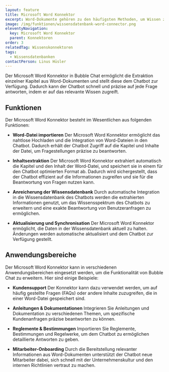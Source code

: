 ```yaml
---
layout: feature
title: Microsoft Word Konnektor
excerpt: Word-Dokumente gehören zu den häufigsten Methoden, um Wissen zu dokumentieren. Dieser Konnektor ermöglicht es dem Chatbot, auf dieses umfangreiche Wissensarchiv zuzugreifen.
image: /img/funktionen/wissensdatenbank-word-connector.png
eleventyNavigation:
  key: Microsoft Word Konnektor
  parent: Konnektoren
order: 3
relatedTag: Wissenskonnektoren
tags:
  - Wissensdatenbanken
contactPerson: Linus Hüsler
---
```


Der Microsoft Word Konnektor in Bubble Chat ermöglicht die Extraktion einzelner Kapitel aus Word-Dokumenten und stellt diese dem Chatbot zur Verfügung. Dadurch kann der Chatbot schnell und präzise auf jede Frage antworten, indem er auf das relevante Wissen zugreift.

## Funktionen

Der Microsoft Word Konnektor besteht im Wesentlichen aus folgenden Funktionen:

- **Word-Datei importieren**
Der Microsoft Word Konnektor ermöglicht das nahtlose Hochladen und die Integration von Word-Dateien in den Chatbot. Dadurch erhält der Chatbot Zugriff auf die Kapitel und Inhalte der Datei, um Fragestellungen präzise zu beantworten.

- **Inhaltsextraktion**
  Der Microsoft Word Konnektor extrahiert automatisch die Kapitel und den Inhalt der Word-Datei, und speichert sie in einem für den Chatbot optimierten Format ab. Dadurch wird sichergestellt, dass der Chatbot effizient auf die Informationen zugreifen und sie für die Beantwortung von Fragen nutzen kann.
  
- **Anreicherung der Wissensdatenbank**
  Durch automatische Integration in die Wissensdatenbank des Chatbots werden die extrahierten Informationen genutzt, um das Wissensspektrum des Chatbots zu erweitern und eine exakte Beantwortung von Benutzeranfragen zu ermöglichen.

- **Aktualisierung und Synchronisation**
  Der Microsoft Word Konnektor ermöglicht, die Daten in der Wissensdatenbank aktuell zu halten. Änderungen werden automatische aktualisiert und dem Chatbot zur Verfügung gestellt.
  
## Anwendungs&shy;bereiche

Der Microsoft Word Konnektor kann in verschiedenen Anwendungsbereichen eingesetzt werden, um die Funktionalität von Bubble Chat zu erweitern. Hier sind einige Beispiele:

- **Kundensupport**
  Der Konnektor kann dazu verwendet werden, um auf häufig gestellte Fragen (FAQs) oder andere Inhalte zuzugreifen, die in einer Word-Datei gespeichert sind.

- **Anleitungen & Dokumentationen**
  Integrieren Sie Anleitungen und Dokumentation zu verschiedenen Themen, um spezifische Kundenanfragen präzise beantworten zu können.

- **Reglemente & Bestimmungen**
  Importieren Sie Reglemente, Bestimmungen und Regelwerke, um dem Chatbot zu ermöglichen detaillierte Antworten zu geben.
  
- **Mitarbeiter-Onboarding**
  Durch die Bereitstellung relevanter Informationen aus Word-Dokumenten unterstützt der Chatbot neue Mitarbeiter dabei, sich schnell mit der Unternehmenskultur und den internen Richtlinien vertraut zu machen.
